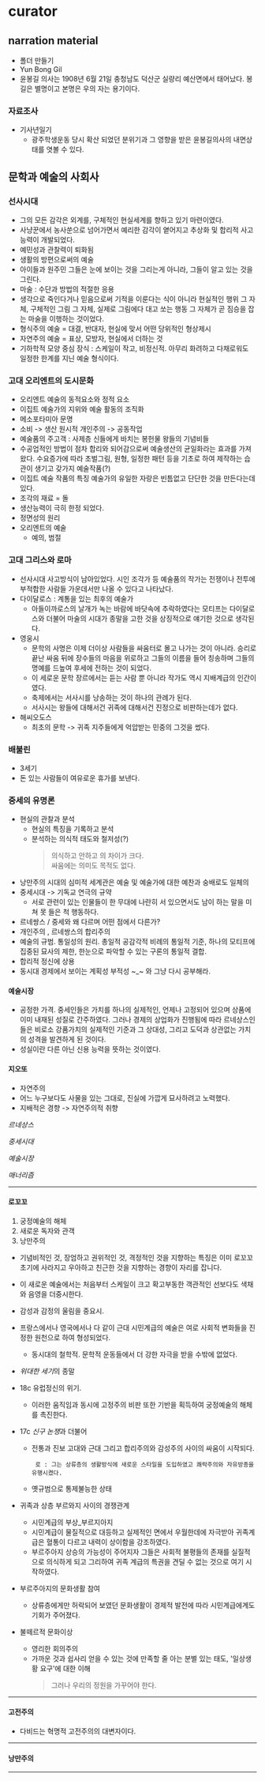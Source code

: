 # curator

## narration material

- 폴더 만들기
- Yun Bong Gil
- 윤봉길 의사는 1908년 6월 21일 충청남도 덕산군 실량리 예산면에서 태어났다. 봉길은 별명이고 본명은 우의 자는 용기이다.

### 자료조사

- 기사년일기
  - 광주학생운동 당시 확산 되었던 분위기과 그 영향을 받은 윤봉길의사의 내면상태를 엿볼 수 있다.

## 문학과 예술의 사회사

### 선사시대

- 그의 모든 감각은 외계를, 구체적인 현실세계를 향하고 있기 마련이였다.
- 사냥꾼에서 농사쑨으로 넘어가면서 예리한 감각이 옅어지고 추상화 및 합리적 사고 능력이 개발되었다.
- 예민성과 관찰력이 퇴화됨
- 생활의 방편으로써의 예술
- 아이들과 원주민 그들은 눈에 보이는 것을 그리는게 아니라, 그들이 알고 있는 것을 그린다.
- 마술 : 수단과 방법의 적절한 응용
- 생각으로 죽인다거나 믿음으로써 기적을 이룬다는 식이 아니라 현실적인 행위 그 자체, 구체적인 그림 그 자체, 실제로 그림에다 대고 쏘는 행동 그 자체가 곧 짐승을 잡는 마술을 이행하는 것이었다.
- 형식주의 예술 = 대결, 반대자, 현실에 맞서 어떤 당위적인 형상제시
- 자연주의 예술 = 표상, 모방자, 현실에서 더하는 것
- 기하학적 모양 중심 장식 : 스케일이 작고, 비정신적. 아무리 화려하고 다채로워도 일정한 한계를 지닌 예술 형식이다.

### 고대 오리엔트의 도시문화

- 오리엔트 예술의 동적요소와 정적 요소
- 이집트 예술가의 지위와 예술 활동의 조직화
- 메소포타미아 문명
- 소비 -> 생산 원시적 개인주의 -> 공동작업
- 예술품의 주고객 : 사제층 신들에게 바치는 봉헌물 왕들의 기념비들
- 수공업적인 방법이 점차 합리와 되어감으로써 예술생산의 균일화라는 효과를 가져왔다. 수요증가에 따라 초벌그림, 원형, 일정한 패턴 등을 기초로 하여 제작하는 습관이 생기고 갖가지 예술작품(?)
- 이집트 예술 작품의 특징 예술가의 유일한 자랑은 빈틈없고 단단한 것을 만든다는데 있다.
- 조각의 재료 = 돌
- 생산능력이 극히 한정 되었다.
- 정면성의 원리
- 오리엔트의 예술
  - 예의, 범절

### 고대 그리스와 로마

- 선사시대 사고방식이 남아있었다. 시인 조각가 등 예술품의 작가는 전쟁이나 전투에 부적합한 사람들 가운데서만 나올 수 있다고 나타났다.
- 다이달로스 : 계통을 있는 최후의 예술가
  - 아들이까로스의 날개가 녹는 바람에 바닷속에 추락하였다는 모티프는 다이달로스와 더불어 마술의 시대가 종말을 고한 것을 상징적으로 얘기한 것으로 생각된다.
- 영웅시
  - 문학의 사명은 이제 더이상 사람들을 싸움터로 몰고 나가는 것이 아니라. 승리로 끝난 싸움 뒤에 장수들의 마음을 위로하고 그들의 이름을 들어 칭송하며 그들의 명예를 드높여 후세에 전하는 것이 되었다.
  - 이 세로운 문학 장르에서는 듣는 사람 뿐 아니라 작가도 역시 지배계급의 인간이였다.
  - 축제에서는 서사시를 낭송하는 것이 하나의 관례가 된다.
  - 서사시는 왕들에 대해서건 귀족에 대해서건 진정으로 비판하는데가 없다.
- 해씨오도스
  - 최초의 문학 -> 귀족 지주들에게 억압받는 민중의 그것을 썼다.

### 배불린 
- 3세기
- 돈 있는 사람들이 여유로운 휴가를 보낸다. 

### 중세의 유명론

- 현실의 관찰과 분석
  - 현실의 특징을 기록하고 분석
  - 분석하는 의식적 태도와 철저성(?)
    > 의식하고 안하고 의 차이가 크다.  
    > 싸움에는 의미도 목적도 없다.
- 낭만주의 시대의 심미적 세계관은 예술 및 예술가에 대한 예찬과 숭배로도 일체의
- 중세시대 -> 기독교 연극의 규약
  - 서로 관련이 있는 인물들이 한 무대에 나란히 서 있으면서도 남이 하는 말을 미쳐 못 들은 척 행동하다.
- 르네쌍스 / 중세와 왜 다르며 어떤 점에서 다른가?
- 개인주의 , 르네쌍스의 합리주의
- 예술의 규범. 통일성의 원리. 총일적 공감각적 비례의 통일적 기준, 하나의 모티프에 집중된 묘사의 제한, 한눈으로 파악할 수 있는 구론의 통일적 결합.
- 합리적 정신에 상용
- 동시대 경제에서 보이는 계획성 부적성 ~\_~ 와 그냥 다시 공부해라.

#### 예술시장

- 공정한 가격. 중세인들은 가치를 하나의 실제적인, 언제나 고정되어 있으며 상품에 이미 내재된 성질로 간주하였다. 그러나 경제의 상업화가 진행됨에 따라 르네상스인들은 비로소 강품가치의 실제적인 기준과 그 상대성, 그리고 도덕과 상관없는 가치의 성격을 발견하게 된 것이다.
- 성실이란 다른 아닌 신용 능력을 뜻하는 것이였다.

#### 지오또

- 자연주의
- 어느 누구보다도 사물을 있는 그대로, 진실에 가깝게 묘사하려고 노력했다.
- 지배적은 경향 -> 자연주의적 취향

_르네상스_

_중세시대_

_예술시장_

_매너리즘_

---

#### 로꼬꼬

1. 궁정예술의 해체
2. 새로운 독자와 관객
3. 낭만주의

- 기념비적인 것, 장엄하고 권위적인 것, 격정적인 것을 지향하는 특징은 이미 로꼬꼬 초기에 사라지고 우아하고 친근한 것을 지향하는 경향이 자리를 잡니다.
- 이 새로운 예술에서는 처음부터 스케일이 크고 확고부동한 객관적인 선보다도 색채와 음영을 더중시한다.
- 감성과 감정의 울림을 중요시.
- 프랑스에서나 영국에서나 다 같이 근대 시민계급의 예술은 여로 사회적 변화들을 진정한 원천으로 하여 형성되었다.
  - 동시대의 철학적. 문학적 운동들에서 더 강한 자극을 받을 수밖에 없었다.
- *위대한 세기*의 종말
- 18c 유럽정신의 위기.

  - 이러한 움직임과 동시에 고정주의 비판 또한 기반을 획득하여 궁정예술의 해체를 촉진한다.

- 17c *신구 논쟁*과 더불어

  - 전통과 진보 고대와 근대 그리고 합리주의와 감성주의 사이의 싸움이 시작되다.

         로 : 그는 상류층의 생활방식에 새로운 스타일을 도입하였고 쾌락주의와 자유방종을 유행시켰다.

  - 옛규범으로 통제불능한 상태

- 귀족과 상층 부르와지 사이의 경쟁관계
  - 시민계급의 부상\_부르지아지
  - 시민계급이 물질적으로 대등하고 실제적인 면에서 우월한데에 자극받아 귀족계급은 혈통이 다르고 내력이 상이함을 강조하였다.
  - 부르주아지 상승의 가능성이 주어지자 그들은 사회적 불평들의 존재를 실질적으로 의식하게 되고 그리하여 귀족 계급의 특권을 견딜 수 없는 것으로 여기 시작하였다.
- 부르주아지의 문화생활 참여
  - 상류층에게만 허락되어 보였던 문화생활이 경제적 발전에 따라 시민계급에계도 기회가 주어졌다.
- 불떼르적 문화이상
  - 영리한 회의주의
  - 가까운 것과 쉽사리 얻을 수 있는 것에 만족할 줄 아는 분별 있는 태도, '일상생황 요구'에 대한 이해
    > 그러나 우리의 정원을 가꾸어야 한다.

---

#### 고전주의

- 다비드는 혁명적 고전주의의 대변자이다.

---

#### 낭만주의

---
